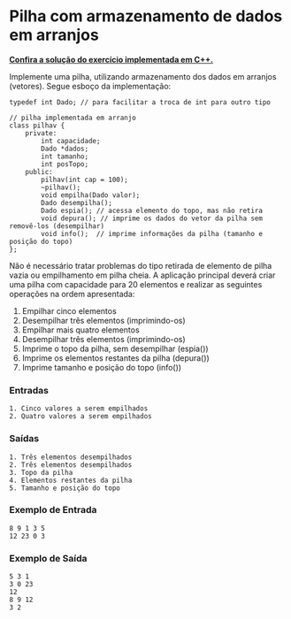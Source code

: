 # Pilha com armazenamento de dados em arranjos 

**[Confira a solução do exercício implementada em C++.](01.cpp)**

Implemente uma pilha, utilizando armazenamento dos dados em arranjos (vetores). Segue esboço da implementação:

```
typedef int Dado; // para facilitar a troca de int para outro tipo
 
// pilha implementada em arranjo 
class pilhav {
    private:
        int capacidade;
        Dado *dados;
        int tamanho;
        int posTopo;
    public:
        pilhav(int cap = 100);
        ~pilhav();
        void empilha(Dado valor);
        Dado desempilha();
        Dado espia(); // acessa elemento do topo, mas não retira
        void depura(); // imprime os dados do vetor da pilha sem removê-los (desempilhar)
        void info();  // imprime informações da pilha (tamanho e  posição do topo)
};
```

Não é necessário tratar problemas do tipo retirada de elemento de pilha vazia ou empilhamento em pilha cheia. A aplicação principal deverá criar uma pilha com capacidade para 20 elementos e realizar as seguintes operações na ordem apresentada:

1. Empilhar cinco elementos
1. Desempilhar três elementos (imprimindo-os)
1. Empilhar mais quatro elementos
1. Desempilhar três elementos (imprimindo-os)
1. Imprime o topo da pilha, sem desempilhar (espia())
1. Imprime os elementos restantes da pilha (depura())
1. Imprime tamanho e posição do topo (info())

### Entradas

```
1. Cinco valores a serem empilhados
2. Quatro valores a serem empilhados
```

### Saídas

```
1. Três elementos desempilhados
2. Três elementos desempilhados
3. Topo da pilha
4. Elementos restantes da pilha
5. Tamanho e posição do topo
```

### Exemplo de Entrada

```
8 9 1 3 5
12 23 0 3
```

### Exemplo de Saída

```
5 3 1
3 0 23
12
8 9 12
3 2
```
